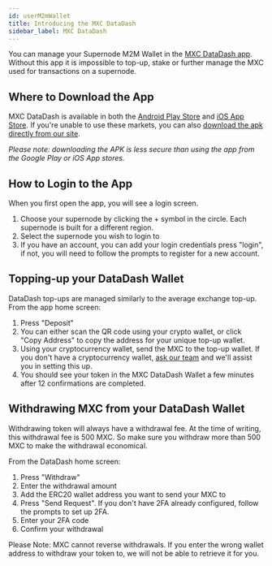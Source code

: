 ```yaml
---
id: userM2mWallet
title: Introducing the MXC DataDash
sidebar_label: MXC DataDash
---
```


You can manage your Supernode M2M Wallet in the [MXC DataDash app](http://onelink.to/ad4msa). Without this app it is impossible to top-up, stake or further manage the MXC used for transactions on a supernode.

## Where to Download the App

MXC DataDash is available in both the [Android Play Store](https://play.google.com/store/apps/details?id=com.mxc.smartcity) and [iOS App Store](https://apps.apple.com/app/mxc-datadash/id1509218470). If you're unable to use these markets, you can also [download the apk directly from our site](https://www.mxc.org/app/).

*Please note: downloading the APK is less secure than using the app from the Google Play or iOS App stores.*

## How to Login to the App
When you first open the app, you will see a login screen.

1. Choose your supernode by clicking the + symbol in the circle. Each supernode is built for a different region.
1. Select the supernode you wish to login to
1. If you have an account, you can add your login credentials press "login", if not, you will need to follow the prompts to register for a new account.


## Topping-up your DataDash Wallet
DataDash top-ups are managed similarly to the average exchange top-up. From the app home screen:
1. Press "Deposit"
1. You can either scan the QR code using your crypto wallet, or click "Copy Address" to copy the address for your unique top-up wallet.
1. Using your cryptocurrency wallet, send the MXC to the top-up wallet. If you don't have a cryptocurrency wallet, [ask our team](https://discord.gg/fbyCMa3) and we'll assist you in setting this up.
1. You should see your token in the MXC DataDash Wallet a few minutes after 12 confirmations are completed.

## Withdrawing MXC from your DataDash Wallet
Withdrawing token will always have a withdrawal fee. At the time of writing, this withdrawal fee is 500 MXC. So make sure you withdraw more than 500 MXC to make the withdrawal economical. 

From the DataDash home screen:
1. Press "Withdraw"
1. Enter the withdrawal amount
1. Add the ERC20 wallet address you want to send your MXC to
1. Press "Send Request". If you don't have 2FA already configured, follow the prompts to set up 2FA.
1. Enter your 2FA code
1. Confirm your withdrawal

Please Note: MXC cannot reverse withdrawals. If you enter the wrong wallet address to withdraw your token to, we will not be able to retrieve it for you.